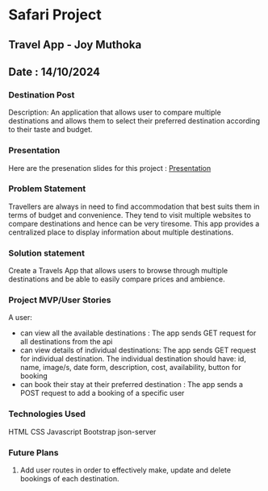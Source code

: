 # Safari Project 
## Travel App - Joy Muthoka
## Date : 14/10/2024

### Destination Post

Description: An application that allows user to compare multiple destinations and allows them to select their preferred destination according to their taste and budget.

### Presentation
Here are the presenation slides for this project : [Presentation](https://www.canva.com/design/DAGT0BFfX7o/xAfhVbRSSpvBL9VrVb6jHw/edit?utm_content=DAGT0BFfX7o&utm_campaign=designshare&utm_medium=link2&utm_source=sharebutton)

### Problem Statement
Travellers are always in need to find accommodation that best suits them in terms of budget and convenience. They tend to visit multiple websites to compare destinations and hence can be very tiresome. This app provides a centralized place to display information about multiple destinations. 

### Solution statement
Create a Travels App that allows users to browse through multiple destinations and be able to easily compare prices and ambience.


### Project MVP/User Stories
A user:
- can view all the available destinations : The app sends GET request for all destinations from the api
- can view details of individual destinations: The app sends GET request for individual destination. The individual destination should have: id, name, image/s, date form, description, cost, availability, button for booking
- can book their stay at their preferred destination : The app sends a POST request to add a booking of a specific user 


### Technologies Used
HTML
CSS
Javascript
Bootstrap
json-server


### Future Plans
1. Add user routes in order to effectively make, update and delete bookings of each destination.
